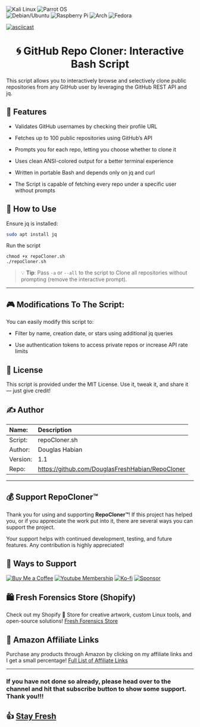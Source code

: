 ![Kali Linux](https://img.shields.io/badge/Tested-Kali%20Linux-153f86?logo=kalilinux&logoColor=blue&colorA=white)
![Parrot OS](https://img.shields.io/badge/Tested-Parrot%20OS-05EEFF?logo=parrot-security&logoColor=green)	
![Debian/Ubuntu](https://img.shields.io/badge/Tested-Debian%2FUbuntu-77216F.svg)
![Raspberry Pi](https://img.shields.io/badge/Tested-Raspberry%20Pi-C51A2B.svg)
![Arch](https://img.shields.io/badge/Tested-Arch%2FManjaro-blue.svg)
![Fedora](https://img.shields.io/badge/Tested-Fedora%2FRedHat-lightblue.svg)

[![asciicast](https://asciinema.org/a/718149.svg)](https://asciinema.org/a/718149)

<h1 align="center">
🌀 GitHub Repo Cloner: Interactive Bash Script
</h1>

This script allows you to interactively browse and selectively clone public repositories from any GitHub user by leveraging the GitHub REST API and jq.

## 📜 Features

 * Validates GitHub usernames by checking their profile URL

 * Fetches up to 100 public repositories using GitHub’s API

 * Prompts you for each repo, letting you choose whether to clone it

 * Uses clean ANSI-colored output for a better terminal experience

 * Written in portable Bash and depends only on jq and curl

 * The Script is capable of fetching every repo under a specific user without prompts 

## 🚀 How to Use
Ensure jq is installed:
```bash
sudo apt install jq
```

Run the script
```
chmod +x repoCloner.sh
./repoCloner.sh
```
>💡 **Tip**:
> Pass `-a` or `--all` to the script to Clone all repositories without prompting (remove the interactive prompt).
---
## 🎮 Modifications To The Script:
You can easily modify this script to:

 * Filter by name, creation date, or stars using additional jq queries

 * Use authentication tokens to access private repos or increase API rate limits

## 📜 License
This script is provided under the MIT License. Use it, tweak it, and share it — just give credit!

## ✍️  Author

| Name:             | Description                                       |
| :---------------- | :------------------------------------------------ |
| Script:           | repoCloner.sh                                     |
| Author:           | Douglas Habian                                    |
| Version:          | 1.1                                               |
| Repo:             | https://github.com/DouglasFreshHabian/RepoCloner  |
---

## 💰 Support RepoCloner™️

Thank you for using and supporting **RepoCloner™**! If this project has helped you, or if you appreciate the work put into it, there are several ways you can support the project.

Your support helps with continued development, testing, and future features. Any contribution is highly appreciated!

## 💖 Ways to Support

[![Buy Me a Coffee](https://img.shields.io/badge/Buy%20Me%20a%20Coffee-%23FFDD00.svg?style=for-the-badge&logo=buy-me-a-coffee&logoColor=black)](https://www.buymeacoffee.com/dfreshZ)
[![Youtube Membership](https://img.shields.io/badge/YouTube-Membership-blue.svg?style=for-the-badge&logo=paypal)](https://www.youtube.com/channel/UC17VZx3ERdQsNvAvXQYjKKw/join)
[![Ko-fi](https://img.shields.io/badge/Ko--fi-Support%20Me-ff5f5f?style=for-the-badge&logo=ko-fi&logoColor=white)](https://ko-fi.com/thefreshlab)
[![Sponsor](https://img.shields.io/badge/Sponsor-GitHub-lightgrey?style=for-the-badge&logo=github)](https://github.com/sponsors/DouglasFreshHabian)

## 🛍  Fresh Forensics Store (Shopify)
Check out my Shopify 🛒 Store for creative artwork, custom Linux tools, and open-source solutions! 
[Fresh Forensics Store](https://t10fpe-zh.myshopify.com)

## 🛒 Amazon Affiliate Links
Purchase any products through Amazon by clicking on my affiliate links and I get a small percentage!
[Full List of Affiliate Links](https://github.com/DouglasFreshHabian/RepoCloner/blob/main/PRODUCTS.md)

---

### If you have not done so already, please head over to the channel and hit that subscribe button to show some support. Thank you!!!

## 👍 [Stay Fresh](https://www.youtube.com/@DouglasHabian-tq5ck) 

<!-- Reach out to me if you are interested in collaboration or want to contract with me for any of the following:
	Building Github Pages
	Creating Youtube Videos
	Editing Youtube Videos
	Youtube Thumbnail Creation
	Anything Pertaining to Linux! -->

<!-- 
 _____              _       _____                        _          
|  ___| __ ___  ___| |__   |  ___|__  _ __ ___ _ __  ___(_) ___ ___ 
| |_ | '__/ _ \/ __| '_ \  | |_ / _ \| '__/ _ \ '_ \/ __| |/ __/ __|
|  _|| | |  __/\__ \ | | | |  _| (_) | | |  __/ | | \__ \ | (__\__ \
|_|  |_|  \___||___/_| |_| |_|  \___/|_|  \___|_| |_|___/_|\___|___/
        dfresh@tutanota.com Fresh Forensics, LLC 2025 -->
